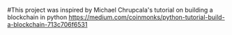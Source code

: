 #This project was inspired by Michael Chrupcala's tutorial on building a blockchain in python https://medium.com/coinmonks/python-tutorial-build-a-blockchain-713c706f6531
